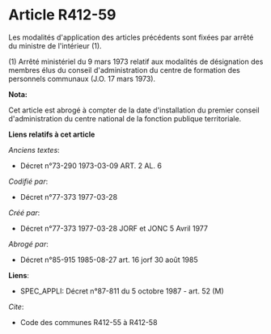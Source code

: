 # Article R412-59

Les modalités d'application des articles précédents sont fixées par arrêté du ministre de l'intérieur (1).

(1) Arrêté ministériel du 9 mars 1973 relatif aux modalités de désignation des membres élus du conseil d'administration du
centre de formation des personnels communaux (J.O. 17 mars 1973).

**Nota:**

Cet article est abrogé à compter de la date d'installation du premier conseil d'administration du centre national de la
fonction publique territoriale.

**Liens relatifs à cet article**

_Anciens textes_:

  - Décret n°73-290 1973-03-09 ART. 2 AL. 6

_Codifié par_:

  - Décret n°77-373 1977-03-28

_Créé par_:

  - Décret n°77-373 1977-03-28 JORF et JONC 5 Avril 1977

_Abrogé par_:

  - Décret n°85-915 1985-08-27 art. 16 jorf 30 août 1985

**Liens**:

  - SPEC_APPLI: Décret n°87-811 du 5 octobre 1987 - art. 52 (M)

_Cite_:

  - Code des communes R412-55 à R412-58
